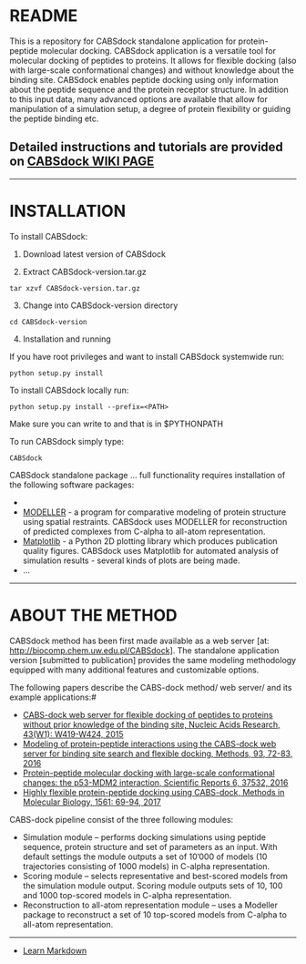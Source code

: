 # README #
This is a repository for CABSdock standalone application for protein-peptide molecular docking. CABSdock application is a versatile tool for molecular docking of peptides to proteins. It allows for flexible docking (also with large-scale conformational changes) and without knowledge about the binding site. CABSdock enables peptide docking using only information about the peptide sequence and the protein receptor structure. In addition to this input data, many advanced options are available that allow for manipulation of a simulation setup, a degree of protein flexibility or guiding the peptide binding etc.

## Detailed instructions and tutorials are provided on [CABSdock WIKI PAGE](https://bitbucket.org/lcbio/cabsdock/wiki/) ##

-------------------------------------------

# INSTALLATION #

To install CABSdock:

1. Download latest version of CABSdock

2. Extract CABSdock-version.tar.gz

```
tar xzvf CABSdock-version.tar.gz
```
3. Change into CABSdock-version directory
```
cd CABSdock-version
```
4. Installation and running

If you have root privileges and want to install CABSdock systemwide run:
```
python setup.py install
```
To install CABSdock locally run:
```
python setup.py install --prefix=<PATH>
```
Make sure you can write to <PATH> and that <PATH> is in $PYTHONPATH

To run CABSdock simply type:

```
CABSdock
```

CABSdock standalone package ... full functionality requires installation of the following software packages:

* 
* [MODELLER](https://salilab.org/modeller/) - a program for comparative modeling of protein structure using spatial restraints. CABSdock uses MODELLER for reconstruction of predicted complexes from C-alpha to all-atom representation. 
* [Matplotlib](https://matplotlib.org/) - a Python 2D plotting library which produces publication quality figures. CABSdock uses Matplotlib for automated analysis of simulation results - several kinds of plots are being made. 
* ...

--------------------------------------------

# ABOUT THE METHOD ###

CABSdock method has been first made available as a web server [at: http://biocomp.chem.uw.edu.pl/CABSdock]. The standalone application version [submitted to publication] provides the same modeling methodology equipped with many additional features and customizable options.

The following papers describe the CABS-dock method/ web server/ and its example applications:#

* [CABS-dock web server for flexible docking of peptides to proteins without prior knowledge of the binding site, Nucleic Acids Research, 43(W1): W419-W424, 2015](https://academic.oup.com/nar/article-lookup/doi/10.1093/nar/gkv456)
* [Modeling of protein-peptide interactions using the CABS-dock web server for binding site search and flexible docking, Methods, 93, 72-83, 2016](http://www.sciencedirect.com/science/article/pii/S1046202315300207)
* [Protein-peptide molecular docking with large-scale conformational changes: the p53-MDM2 interaction, Scientific Reports 6, 37532, 2016](https://www.nature.com/articles/srep37532)
* [Highly flexible protein-peptide docking using CABS-dock, Methods in Molecular Biology, 1561: 69-94, 2017](https://link.springer.com/protocol/10.1007%2F978-1-4939-6798-8_6)

CABS-dock pipeline consist of the three following modules:

* Simulation module – performs docking simulations using peptide sequence, protein structure and set of parameters as an input. With default settings the module outputs a set of 10’000 of models (10 trajectories consisting of 1000 models) in C-alpha representation.
* Scoring module – selects representative and best-scored models from the simulation module output. Scoring module outputs sets of 10, 100 and 1000 top-scored models in C-alpha representation.
* Reconstruction to all-atom representation module – uses a Modeller package to reconstruct a set of 10 top-scored models from C-alpha to all-atom representation.


--------------------
* [Learn Markdown](https://bitbucket.org/tutorials/markdowndemo)
